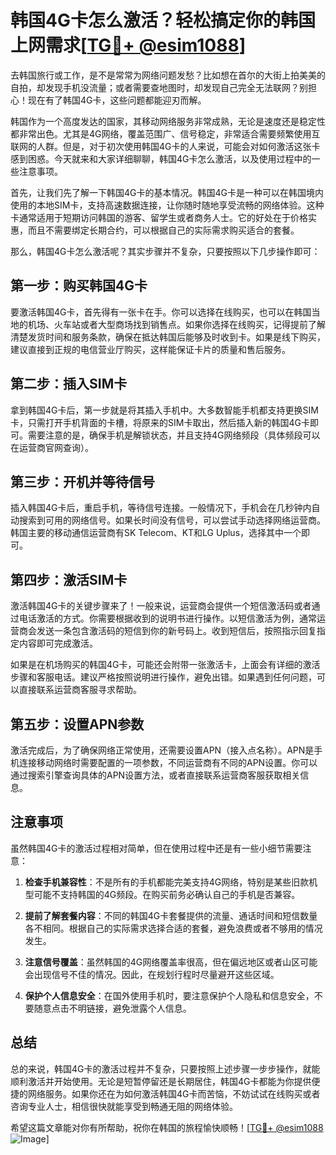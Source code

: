 # 韩国4G卡怎么激活？轻松搞定你的韩国上网需求[[TG💪+ @esim1088](https://t.me/s/esim1088)]

去韩国旅行或工作，是不是常常为网络问题发愁？比如想在首尔的大街上拍美美的自拍，却发现手机没流量；或者需要查地图时，却发现自己完全无法联网？别担心！现在有了韩国4G卡，这些问题都能迎刃而解。

韩国作为一个高度发达的国家，其移动网络服务非常成熟，无论是速度还是稳定性都非常出色。尤其是4G网络，覆盖范围广、信号稳定，非常适合需要频繁使用互联网的人群。但是，对于初次使用韩国4G卡的人来说，可能会对如何激活这张卡感到困惑。今天就来和大家详细聊聊，韩国4G卡怎么激活，以及使用过程中的一些注意事项。

首先，让我们先了解一下韩国4G卡的基本情况。韩国4G卡是一种可以在韩国境内使用的本地SIM卡，支持高速数据连接，让你随时随地享受流畅的网络体验。这种卡通常适用于短期访问韩国的游客、留学生或者商务人士。它的好处在于价格实惠，而且不需要绑定长期合约，可以根据自己的实际需求购买适合的套餐。

那么，韩国4G卡怎么激活呢？其实步骤并不复杂，只要按照以下几步操作即可：

## 第一步：购买韩国4G卡

要激活韩国4G卡，首先得有一张卡在手。你可以选择在线购买，也可以在韩国当地的机场、火车站或者大型商场找到销售点。如果你选择在线购买，记得提前了解清楚发货时间和服务条款，确保在抵达韩国后能够及时收到卡。如果是线下购买，建议直接到正规的电信营业厅购买，这样能保证卡片的质量和售后服务。

## 第二步：插入SIM卡

拿到韩国4G卡后，第一步就是将其插入手机中。大多数智能手机都支持更换SIM卡，只需打开手机背面的卡槽，将原来的SIM卡取出，然后插入新的韩国4G卡即可。需要注意的是，确保手机是解锁状态，并且支持4G网络频段（具体频段可以在运营商官网查询）。

## 第三步：开机并等待信号

插入韩国4G卡后，重启手机，等待信号连接。一般情况下，手机会在几秒钟内自动搜索到可用的网络信号。如果长时间没有信号，可以尝试手动选择网络运营商。韩国主要的移动通信运营商有SK Telecom、KT和LG Uplus，选择其中一个即可。

## 第四步：激活SIM卡

激活韩国4G卡的关键步骤来了！一般来说，运营商会提供一个短信激活码或者通过电话激活的方式。你需要根据收到的说明书进行操作。以短信激活为例，通常运营商会发送一条包含激活码的短信到你的新号码上。收到短信后，按照指示回复指定内容即可完成激活。

如果是在机场购买的韩国4G卡，可能还会附带一张激活卡，上面会有详细的激活步骤和客服电话。建议严格按照说明进行操作，避免出错。如果遇到任何问题，可以直接联系运营商客服寻求帮助。

## 第五步：设置APN参数

激活完成后，为了确保网络正常使用，还需要设置APN（接入点名称）。APN是手机连接移动网络时需要配置的一项参数，不同运营商有不同的APN设置。你可以通过搜索引擎查询具体的APN设置方法，或者直接联系运营商客服获取相关信息。

## 注意事项

虽然韩国4G卡的激活过程相对简单，但在使用过程中还是有一些小细节需要注意：

1. **检查手机兼容性**：不是所有的手机都能完美支持4G网络，特别是某些旧款机型可能不支持韩国的4G频段。在购买前务必确认自己的手机是否兼容。

2. **提前了解套餐内容**：不同的韩国4G卡套餐提供的流量、通话时间和短信数量各不相同。根据自己的实际需求选择合适的套餐，避免浪费或者不够用的情况发生。

3. **注意信号覆盖**：虽然韩国的4G网络覆盖率很高，但在偏远地区或者山区可能会出现信号不佳的情况。因此，在规划行程时尽量避开这些区域。

4. **保护个人信息安全**：在国外使用手机时，要注意保护个人隐私和信息安全，不要随意点击不明链接，避免泄露个人信息。

## 总结

总的来说，韩国4G卡的激活过程并不复杂，只要按照上述步骤一步步操作，就能顺利激活并开始使用。无论是短暂停留还是长期居住，韩国4G卡都能为你提供便捷的网络服务。如果你还在为如何激活韩国4G卡而苦恼，不妨试试在线购买或者咨询专业人士，相信很快就能享受到畅通无阻的网络体验。

希望这篇文章能对你有所帮助，祝你在韩国的旅程愉快顺畅！[[TG💪+ @esim1088](https://t.me/s/esim1088) ![Image](https://i.postimg.cc/4NQfJmqS/Snipaste-2025-05-13-00-14-12.png)]